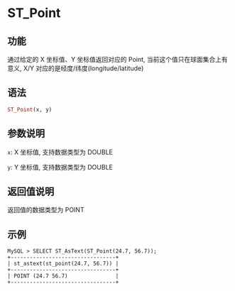 # ST_Point

## 功能

通过给定的 X 坐标值、Y 坐标值返回对应的 Point, 当前这个值只在球面集合上有意义, X/Y 对应的是经度/纬度(longitude/latitude)

## 语法

```Haskell
ST_Point(x, y)
```

## 参数说明

`x`: X 坐标值, 支持数据类型为 DOUBLE

`y`: Y 坐标值, 支持数据类型为 DOUBLE

## 返回值说明

返回值的数据类型为 POINT

## 示例

```Plain Text
MySQL > SELECT ST_AsText(ST_Point(24.7, 56.7));
+---------------------------------+
| st_astext(st_point(24.7, 56.7)) |
+---------------------------------+
| POINT (24.7 56.7)               |
+---------------------------------+
```
